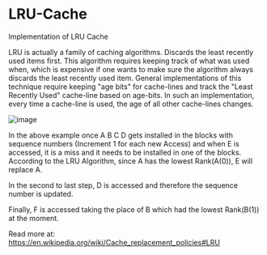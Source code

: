 # LRU-Cache
Implementation of LRU Cache

LRU is actually a family of caching algorithms.
Discards the least recently used items first. This algorithm requires keeping track of what was used when, which is expensive if one wants to make sure the algorithm always discards the least recently used item. General implementations of this technique require keeping "age bits" for cache-lines and track the "Least Recently Used" cache-line based on age-bits. In such an implementation, every time a cache-line is used, the age of all other cache-lines changes.

![image](https://en.wikipedia.org/wiki/Cache_replacement_policies#/media/File:Lruexample.png)

In the above example once A B C D gets installed in the blocks with sequence numbers (Increment 1 for each new Access) and when E is accessed, it is a miss and it needs to be installed in one of the blocks. According to the LRU Algorithm, since A has the lowest Rank(A(0)), E will replace A.

In the second to last step, D is accessed and therefore the sequence number is updated.

Finally, F is accessed taking the place of B which had the lowest Rank(B(1)) at the moment.

Read more at: https://en.wikipedia.org/wiki/Cache_replacement_policies#LRU
